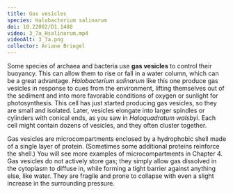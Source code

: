 ```yaml
---
title: Gas vesicles
species: Halobacterium salinarum 
doi: 10.22002/D1.1488
video: 3_7a_Hsalinarum.mp4
videoAlt: 3_7a.png
collector: Ariane Briegel
---
```


Some species of archaea and bacteria use **gas vesicles** to control their buoyancy. This can allow them to rise or fall in a water column, which can be a great advantage. *Halobacterium salinarum* like this one produce gas vesicles in response to cues from the environment, lifting themselves out of the sediment and into more favorable conditions of oxygen or sunlight for photosynthesis. This cell has just started producing gas vesicles, so they are small and isolated. Later, vesicles elongate into larger spindles or cylinders with conical ends, as you saw in *Haloquadratum walsbyi*. Each cell might contain dozens of vesicles, and they often cluster together.

Gas vesicles are microcompartments enclosed by a hydrophobic shell made of a single layer of protein. (Sometimes some additional proteins reinforce the shell.) You will see more examples of microcompartments in Chapter 4. Gas vesicles do not actively store gas; they simply allow gas dissolved in the cytoplasm to diffuse in, while forming a tight barrier against anything else, like water. They are fragile and prone to collapse with even a slight increase in the surrounding pressure.

